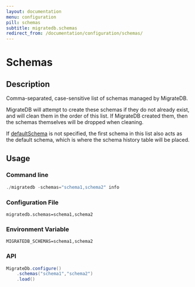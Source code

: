 ```yaml
---
layout: documentation
menu: configuration
pill: schemas
subtitle: migratedb.schemas
redirect_from: /documentation/configuration/schemas/
---
```


# Schemas

## Description

Comma-separated, case-sensitive list of schemas managed by MigrateDB.

MigrateDB will attempt to create these schemas if they do not already exist, and will clean them in the order of this
list.
If MigrateDB created them, then the schemas themselves will be dropped when cleaning.

If [defaultSchema](/migratedb/documentation/configuration/parameters/defaultSchema) is not specified, the first schema in this
list also acts as the default schema, which is where the schema history table will be placed.

## Usage

### Command line

```powershell
./migratedb -schemas="schema1,schema2" info
```

### Configuration File

```properties
migratedb.schemas=schema1,schema2
```

### Environment Variable

```properties
MIGRATEDB_SCHEMAS=schema1,schema2
```

### API

```java
MigrateDb.configure()
    .schemas("schema1","schema2")
    .load()
```
